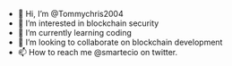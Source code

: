 - 👋 Hi, I’m @Tommychris2004
- 👀 I’m interested in blockchain security
- 🌱 I’m currently learning coding
- 💞️ I’m looking to collaborate on blockchain development
- 📫 How to reach me @smartecio on twitter.

<!---
Tommychris2004/Tommychris2004 is a ✨ special ✨ repository because its `README.md` (this file) appears on your GitHub profile.
You can click the Preview link to take a look at your changes.
--->
